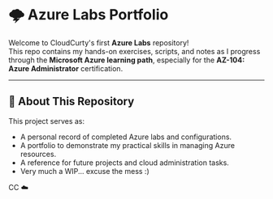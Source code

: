 # 🌩️ Azure Labs Portfolio

Welcome to CloudCurty's first **Azure Labs** repository!  
This repo contains my hands-on exercises, scripts, and notes as I progress through the **Microsoft Azure learning path**, especially for the **AZ-104: Azure Administrator** certification.

---

## 🧠 About This Repository
This project serves as:
- A personal record of completed Azure labs and configurations.
- A portfolio to demonstrate my practical skills in managing Azure resources.
- A reference for future projects and cloud administration tasks.
- Very much a WIP... excuse the mess :)

CC ☁️
